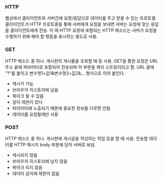 ### HTTP  

웹상에서 클라이언트와 서버간에 요청/응답으로 데이터를 주고 받을 수 있는 프로토콜.
클라이언트가 HTTP 프로토콜을 통해 서버에게 요청을 보내면 서버는 요청에 맞는 응답을 클라이언트에게 전송. 이 때 HTTP 요청에 포함되는 HTTP 메소드는 서버가 요청을 수행하기 위해 해야 할 행동을 표시하는 용도로 사용. 

### GET  

HTTP 메소드 중 하나.
게시판의 게시물을 조회할 때 등 사용.
GET을 통한 요청은 URL 주소 끝에 파라미터로 포함되어 전송되며 이 부분을 쿼리 스트링이라고 함.
URL 끝에 "?"를 붙이고 변수명1=값1&변수명2=값2&... 형식으로 이어 붙인다.
- 캐시가 가능
- 브라우저 히스토리에 남음
- 북마크 될 수 있음
- 길이 제한이 있다
- 파라미터에 노출되기 때문에 중요한 정보를 다루면 안됨
- 데이터를 요청될때만 사용

### POST  

HTTP 메소드 중 하나.
게시판에 게시글을 작성하는 작업 등을 할 때 사용.
전송할 데이터를 HTTP 메시지 body 부분에 담아 서버로 보냄.
- 캐시되지 않음
- 브라우저 히스토리에 남지 않음
- 북마크 되지 않음
- 데이터 길이에 제한이 없음
